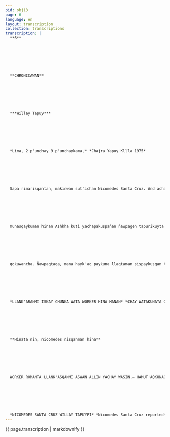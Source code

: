 ```yaml
---
pid: obj13
page: 6
language: en
layout: transcription
collection: transcriptions
transcription: |
  **6**
  
  
  
  
  
  
  
  **CHRONICAWAN**
  
  
  
  
  
  
  
  ***Willay Tapuy***
  
  
  
  
  
  
  
  *Lima, 2 p'unchay 9 p'unchaykama,* *Chajra Yapuy Kllla 1975*
  
  
  
  
  
  
  
  Sapa rimarisqantan, makinwan sut'ichan Nicomedes Santa Cruz. And achaysapi hina reqsichin, sanp'allatataq phutiymanta, kharunchakuymanta ima rhyman. Mana yuyaykunapi pukarakuspa, kuchuqmi rimariyninpi, kutipa kun, cheqaqchakun, yuyaymanasqanpi hunt'asqa icha paypaq atithapyanpi. Ashkha sunkhaami, Peru Suyunchispi uyanta sut'ichan Cheqnipakuywan qhawasqa ichataqchu mana sayk'uspa t'aqllapasqa, sut'in rimayniyuq, cheqaq yuyayniyuq runan Nicomedes Santa Cruzqa "yana kaynintan" hap'in imaynatan wallawisa qellpunta hap'in hina, manan apuschanchu, manataqmi ichaqa qonqanpunichu paypi kawsasqan rayku. CRONICAWAN mit'alin, mana "cajonllawan", maqt'a nimaywan Peru llaqtaq rimayninwan rimarin, mana llusk'anawan rimaymi karqan, llaqtanchis RUNAZAMBO huñuy nin sususqanraqmi. WORKER LLANK'ASQANMI ASWAN ALLIN YACHAY WASI THE THIRD, qelqana wasi ukhupi kamachiq chirin tumiwan kayniykuta k'intin Cigarruq q'osñiynintaqmi asllata q'oñiriykuta yanapariyta munan. Recorderpas sullun kusqa hinan, manaa purinchu
  
  
  
  
  
  
  
  munasqaykuman hinan Ashkha kuti yachapakuspañan ñawpagen tapurikuyta kachakuyku. IMARAYKUN HARAWINAY KIPAQ DECIMA NISQANCHISTA AJLLARANKI Tenth ajllayqa manan aonqajlachu karan, milataq mi mana niy atiychu, sinch paqarmanta pachan harawispa rimanaypaq atipakurani Chunka wataymanchus hina imaymana rimariyta yachapakurani: chaykunan kashanku sonnet, lyre, silva, hendecasyllable, Masichakuy ruwaymanmi Porfitio VASQUEZ qayllasninman sispaykurani, paytan decima nisqanta uyarirani. Mamaymi chay hina harawiykunata haywariwaq, chayqa hina rimariytan yachapani hinaspataq decima sanp’a ruwanayta taritini. 1940 watapiraqmi! kayqa karan. Kay decima saqenaypaqmi kallpachakushani, llaqta rimay hinan kashan, ichaqa hamut'asqaytan tukupan". hinaspa rimallashan "Rejakunaq p’atarankuna pin decima qelqayta qallariniskay chunka hujniyuq wa herrerupaq yacharani, suqta watataq yachay wasiman tira ni. Worker hina llank'asqaypin mana ch'ulla kutitapas p'atarata hap'iranichu manallataqmi hamut'aqkunawan hayk'aqpa tuparanichu, llank'anallan kawsasqayqa karan, rimarisqaytaq ruwasqallaymanta kanan, hinan llapan Hank'aq runakunaq kawsaynin Sapa p'unchay llank'ay, chayllamantataq rimaypas. HAMUTAQKUNAQ RHYMES QANMANTAN, LLAQTAN ASWAN SUTIRIMAQ Sebastián Salazar Bondy ñawpaq rimasqantan Nicomo des Santa Cruz yuyarin, chay sasa watakunatan yuyarin, ma na rikhuriq ñankunata, nawpa qen q’ochurikuykunata, huy manta tariykunata; hinapi kashaqtiykun iskay ñiqeta tapuriyku: WAKIN HAMUTAQKUNAQA CH'ATASUNKIKUN NISHUTA YANA RUNAKU NAQ RUWASQANTA AMACHASQAYKIMANTA. Pisillatan hamu t'aqkunata qhawarini, manan imapas
  
  
  
  
  
  
  
  qokuwancha. Ñawpaqtaqa, mana hayk'aq paykuna llaqtaman sispaykusqan tayku hamut'aqkunaqa ñawsan kanku, llaqtaq ruwasqakunamanta mana ima yachagmi kanku. Chaymantataq, manan paykunaqa hayk’aqpaq harawikuta hinachu qhawaykuwaranku, harawiku kasqayta mana reqsykuchu chayqa mana allinta ruwaspacha paykunata qhawariyman. Ramataqhunaqa allnta ruwaykuwanku mana uywankunapi yupaykuwaspa. Llaqtamanta hamuqmi kani, llaqtapaqmi qelqani, paytaqmi qelqasqayta yachan. QARAQ LLNPINMANTA ASWAN ÑAWPAQMI T'AQARIYMANTA KUTIPAKUY Llalliniñan yanakaypi mit'anta, racism nuwayniyuqmi karani tacista masichay pi kawsasqanchis ayqechina paq, Peru Suyu racist llaqtakasqan rayku. Yana niqtiymi Indian, maqt'a, Japanese, nispi nishani, llapantan mast'arishanit'aqasqa llaqtaq amachayninpi ichaga yuraq runaman churapakuqtiytaq, wakinkuna yuraq runa hina khuyanku qhapaq kaynin raykulla, wajyasqa hina kanku, ichaga yuraqqa manan qara llinpillachu, oligan quika sayaymi kashan, pro-imperlalist sayaymi kashan, bourgeois, llaqtata mana munaqmikashan. Yana qarayuq hamut'aqkuna kaqtinpas, yayayninqa yuraqpa mitmasqanmi kashan. DEQMAQA TEQSI MUYUPA TAKIYNNMI Llaqtaq qhepantan rini, manan ñawpaqnintachu, harawisqaytan llaqtaq makinman churani. Decimaqa Ametica Suyuq aswan cheqaq khuyay ninmi. Decimapin cocridukunata, joropokunata, milangokunata ima takikuran. Revolusiun Cubanapas dicemaspin takikushan, decimataq sapa p'unchay aswan kallpayuq kashan.
  
  
  
  
  
  
  
  *LLANK'ARANMI ISKAY CHUNKA WATA WORKER HINA MANAN* *CHAY WATAKUNATA QONQANCHU, CHAYTA YUYARISPAN ASWAN SUMAQTA HARAWIN* *(He worked for 20 years as a worker, he does not forget those years and remembering them he sings* *with reliable passion.*)
  
  
  
  
  
  
  
  **Hinata nin, nicomedes nisqanman hina**
  
  
  
  
  
  
  
  WORKER ROMANTA LLANK'ASQANMI ASWAN ALLIN YACHAY WASIN.— HAMUT'AQKUNAQ RIMASQANMANTAN LLAQTAN ASWAN SUT'IN RIMAQ.— QARAQ LLINPINMANTA ASWAN ÑAWPAQMI T'AQARIYMANTA KUTIPAKUYNIN.— DECIMAQA TEQSI MUYUYPA TAKINMI.— PERU LLAQTAN IMA HAWAPAS.PERU SUYUPI YANA RUNA YANAPARIKUSQAN:
  
  
  
  
  
  
  
  *NICOMEDES SANTA CRUZ WILLAY TAPUYPI* *Nicomedes Santa Cruz reported*
---
```


{{ page.transcription | markdownify }}
